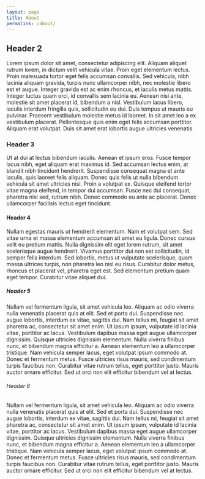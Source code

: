 ```yaml
---
layout: page
title: About
permalink: /about/
---
```


## Header 2

Lorem ipsum dolor sit amet, consectetur adipiscing elit. Aliquam aliquet rutrum lorem, in dictum velit vehicula vitae. Proin eget elementum lectus. Proin malesuada tortor eget felis accumsan convallis. Sed vehicula, nibh lacinia aliquam gravida, turpis nunc ullamcorper nibh, nec molestie libero est et augue. Integer gravida est ac enim rhoncus, et iaculis metus mattis. Integer luctus quam orci, id convallis sem lacinia eu. Aenean nisi ante, molestie sit amet placerat id, bibendum a nisl. Vestibulum lacus libero, iaculis interdum fringilla quis, sollicitudin eu dui. Duis tempus ut mauris eu pulvinar. Praesent vestibulum molestie metus id laoreet. In sit amet leo a ex vestibulum placerat. Pellentesque quis enim eget felis accumsan porttitor. Aliquam erat volutpat. Duis sit amet erat lobortis augue ultricies venenatis.

### Header 3

Ut at dui at lectus bibendum iaculis. Aenean et ipsum eros. Fusce tempor lacus nibh, eget aliquam erat maximus id. Sed accumsan lectus enim, at blandit nibh tincidunt hendrerit. Suspendisse consequat magna et ante iaculis, quis laoreet felis aliquam. Donec quis felis ut nulla bibendum vehicula sit amet ultricies nisi. Proin a volutpat ex. Quisque eleifend tortor vitae magna eleifend, in tempor dui accumsan. Fusce nec dui consequat, pharetra nisl sed, rutrum nibh. Donec commodo eu ante ac placerat. Donec ullamcorper facilisis lectus eget tincidunt.

#### Header 4
Nullam egestas mauris ut hendrerit elementum. Nam et volutpat sem. Sed vitae urna et massa elementum accumsan sit amet eu ligula. Donec cursus velit eu pretium mattis. Nulla dignissim elit eget lorem rutrum, sit amet scelerisque augue hendrerit. Vivamus porttitor dui non est sollicitudin, id semper felis interdum. Sed lobortis, metus ut vulputate scelerisque, quam massa ultrices turpis, non pharetra leo nisl eu risus. Curabitur dolor metus, rhoncus et placerat vel, pharetra eget est. Sed elementum pretium quam eget tempor. Curabitur vitae aliquet dui.


##### Header 5
Nullam vel fermentum ligula, sit amet vehicula leo. Aliquam ac odio viverra nulla venenatis placerat quis at elit. Sed et porta dui. Suspendisse nec augue lobortis, interdum ex vitae, sagittis dui. Nam tellus mi, feugiat sit amet pharetra ac, consectetur sit amet enim. Ut ipsum ipsum, vulputate id lacinia vitae, porttitor ac lacus. Vestibulum dapibus massa eget augue ullamcorper dignissim. Quisque ultricies dignissim elementum. Nulla viverra finibus nunc, et bibendum magna efficitur a. Aenean elementum leo a ullamcorper tristique. Nam vehicula semper lacus, eget volutpat ipsum commodo at. Donec et fermentum metus. Fusce ultricies risus mauris, sed condimentum turpis faucibus non. Curabitur vitae rutrum tellus, eget porttitor justo. Mauris auctor ornare efficitur. Sed ut orci non elit efficitur bibendum vel at lectus.

###### Header 6

Nullam vel fermentum ligula, sit amet vehicula leo. Aliquam ac odio viverra nulla venenatis placerat quis at elit. Sed et porta dui. Suspendisse nec augue lobortis, interdum ex vitae, sagittis dui. Nam tellus mi, feugiat sit amet pharetra ac, consectetur sit amet enim. Ut ipsum ipsum, vulputate id lacinia vitae, porttitor ac lacus. Vestibulum dapibus massa eget augue ullamcorper dignissim. Quisque ultricies dignissim elementum. Nulla viverra finibus nunc, et bibendum magna efficitur a. Aenean elementum leo a ullamcorper tristique. Nam vehicula semper lacus, eget volutpat ipsum commodo at. Donec et fermentum metus. Fusce ultricies risus mauris, sed condimentum turpis faucibus non. Curabitur vitae rutrum tellus, eget porttitor justo. Mauris auctor ornare efficitur. Sed ut orci non elit efficitur bibendum vel at lectus.
